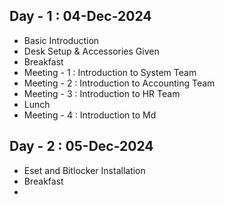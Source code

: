 ## Day - 1 : 04-Dec-2024

- Basic Introduction
- Desk Setup & Accessories Given
- Breakfast
- Meeting - 1 : Introduction to System Team
- Meeting - 2 : Introduction to Accounting Team
- Meeting - 3 : Introduction to HR Team
- Lunch
- Meeting - 4 : Introduction to Md

## Day - 2 : 05-Dec-2024

- Eset and Bitlocker Installation
- Breakfast
- 

